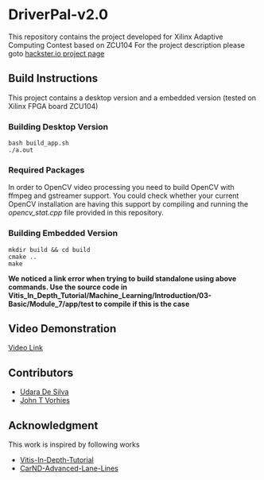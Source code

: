# DriverPal-v2.0
This repository contains the project developed for Xilinx Adaptive Computing Contest based on ZCU104
For the project description please goto [hackster.io project page](https://www.hackster.io/akronzippy/driverpal-v2-1dfe2b)

## Build Instructions

This project contains a desktop version and a embedded version (tested on Xilinx FPGA board ZCU104)

### Building Desktop Version ###

```
bash build_app.sh
./a.out
```

### Required Packages

In order to OpenCV video processing you need to build OpenCV with ffmpeg and gstreamer support. You could check whether your current OpenCV installation are having this support by compiling and running the _opencv\_stat.cpp_ file provided in this repository.

### Building Embedded Version ###

```
mkdir build && cd build
cmake ..
make
```

**We noticed a link error when trying to build standalone using above commands. Use the source code in Vitis_In_Depth_Tutorial/Machine_Learning/Introduction/03-Basic/Module_7/app/test to compile if this is the case**

## Video Demonstration

[Video Link](https://youtu.be/5MW2A_vnDx4)


## Contributors

* [Udara De Silva](https://udaradesilva.com)
* [John T Vorhies](https://www.linkedin.com/in/johnvorhies/)

## Acknowledgment

This work is inspired by following works
* [Vitis-In-Depth-Tutorial](https://github.com/Xilinx/Vitis-In-Depth-Tutorial)
* [CarND-Advanced-Lane-Lines](https://github.com/ajsmilutin/CarND-Advanced-Lane-Lines)
